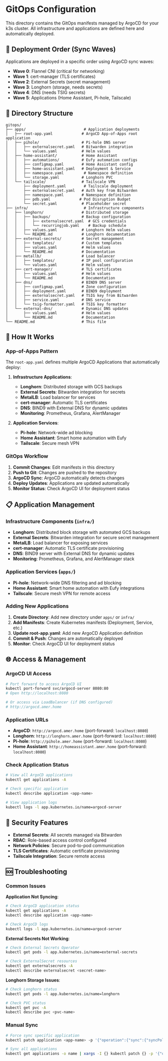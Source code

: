 # GitOps Configuration

This directory contains the GitOps manifests managed by ArgoCD for your k3s cluster. All infrastructure and applications are defined here and automatically deployed.

## 🚀 Deployment Order (Sync Waves)

Applications are deployed in a specific order using ArgoCD sync waves:

- **Wave 0**: Flannel CNI (critical for networking)
- **Wave 1**: cert-manager (TLS certificates)  
- **Wave 2**: External Secrets (secret management)
- **Wave 3**: Longhorn (storage, needs secrets)
- **Wave 4**: DNS (needs TSIG secrets)
- **Wave 5**: Applications (Home Assistant, Pi-hole, Tailscale)

## 📁 Directory Structure

```
gitops/
├── apps/                          # Application deployments
│   ├── root-app.yaml             # ArgoCD App-of-Apps root application
│   ├── pihole/                   # Pi-hole DNS server
│   │   ├── externalsecret.yaml   # Bitwarden integration
│   │   └── values.yaml           # Helm values
│   ├── home-assistant/           # Home Assistant
│   │   ├── automations/          # Eufy automation configs
│   │   ├── configmap.yaml        # Home Assistant config
│   │   ├── home-assistant.yaml   # Deployment & Service
│   │   ├── namespace.yaml         # Namespace definition
│   │   └── storage.yaml          # Longhorn PVC
│   └── tailscale/                # Tailscale VPN
│       ├── deployment.yaml        # Tailscale deployment
│       ├── externalsecret.yaml   # Auth key from Bitwarden
│       ├── namespace.yaml        # Namespace definition
│       ├── pdb.yaml             # Pod Disruption Budget
│       └── secret.yaml           # Placeholder secret
├── infra/                         # Infrastructure components
│   ├── longhorn/                 # Distributed storage
│   │   ├── backups/              # Backup configuration
│   │   │   ├── externalsecret.yaml  # GCS credentials
│   │   │   └── recurringjob.yaml    # Backup schedule
│   │   ├── values.yaml           # Longhorn Helm values
│   │   └── README.md             # Longhorn documentation
│   ├── external-secrets/         # Secret management
│   │   ├── templates/            # Custom templates
│   │   ├── values.yaml           # Helm values
│   │   └── README.md             # Documentation
│   ├── metallb/                  # Load balancer
│   │   ├── templates/            # IP pool configuration
│   │   └── values.yaml           # Helm values
│   ├── cert-manager/             # TLS certificates
│   │   ├── values.yaml           # Helm values
│   │   └── README.md             # Documentation
│   ├── dns/                      # BIND9 DNS server
│   │   ├── configmap.yaml        # Zone configuration
│   │   ├── deployment.yaml       # BIND9 deployment
│   │   ├── externalsecret.yaml   # TSIG key from Bitwarden
│   │   ├── service.yaml          # DNS service
│   │   └── tsig-formatter.yaml   # TSIG key formatter
│   └── external-dns/             # Dynamic DNS updates
│       ├── values.yaml           # Helm values
│       └── README.md             # Documentation
└── README.md                     # This file
```

## 🚀 How It Works

### App-of-Apps Pattern
The `root-app.yaml` defines multiple ArgoCD Applications that automatically deploy:

1. **Infrastructure Applications**:
   - **Longhorn**: Distributed storage with GCS backups
   - **External Secrets**: Bitwarden integration for secrets
   - **MetalLB**: Load balancer for services
   - **cert-manager**: Automatic TLS certificates
   - **DNS**: BIND9 with External DNS for dynamic updates
   - **Monitoring**: Prometheus, Grafana, AlertManager

2. **Application Services**:
   - **Pi-hole**: Network-wide ad blocking
   - **Home Assistant**: Smart home automation with Eufy
   - **Tailscale**: Secure mesh VPN

### GitOps Workflow
1. **Commit Changes**: Edit manifests in this directory
2. **Push to Git**: Changes are pushed to the repository
3. **ArgoCD Sync**: ArgoCD automatically detects changes
4. **Deploy Updates**: Applications are updated automatically
5. **Monitor Status**: Check ArgoCD UI for deployment status

## 📋 Application Management

### Infrastructure Components (`infra/`)
- **Longhorn**: Distributed block storage with automated GCS backups
- **External Secrets**: Bitwarden integration for secure secret management
- **MetalLB**: Load balancer for exposing services
- **cert-manager**: Automatic TLS certificate provisioning
- **DNS**: BIND9 server with External DNS for dynamic updates
- **Monitoring**: Prometheus, Grafana, and AlertManager stack

### Application Services (`apps/`)
- **Pi-hole**: Network-wide DNS filtering and ad blocking
- **Home Assistant**: Smart home automation with Eufy integrations
- **Tailscale**: Secure mesh VPN for remote access

### Adding New Applications
1. **Create Directory**: Add new directory under `apps/` or `infra/`
2. **Add Manifests**: Create Kubernetes manifests (Deployment, Service, etc.)
3. **Update root-app.yaml**: Add new ArgoCD Application definition
4. **Commit & Push**: Changes are automatically deployed
5. **Monitor**: Check ArgoCD UI for deployment status

## 🌐 Access & Management

### ArgoCD UI Access
```bash
# Port forward to access ArgoCD UI
kubectl port-forward svc/argocd-server 8080:80
# Open http://localhost:8080

# Or access via LoadBalancer (if DNS configured)
# http://argocd.amer.home
```

### Application URLs
- **ArgoCD**: `http://argocd.amer.home` (port-forward: `localhost:8080`)
- **Longhorn**: `http://longhorn.amer.home` (port-forward: `localhost:8080`)
- **Pi-hole**: `http://pihole.amer.home` (port-forward: `localhost:8080`)
- **Home Assistant**: `http://homeassistant.amer.home` (port-forward: `localhost:8080`)

### Check Application Status
```bash
# View all ArgoCD applications
kubectl get applications -A

# Check specific application
kubectl describe application <app-name>

# View application logs
kubectl logs -l app.kubernetes.io/name=argocd-server
```

## 🔐 Security Features

- **External Secrets**: All secrets managed via Bitwarden
- **RBAC**: Role-based access control configured
- **Network Policies**: Secure pod-to-pod communication
- **TLS Certificates**: Automatic certificate provisioning
- **Tailscale Integration**: Secure remote access

## 🆘 Troubleshooting

### Common Issues

**Application Not Syncing**:
```bash
# Check ArgoCD application status
kubectl get applications -A
kubectl describe application <app-name>

# Check ArgoCD logs
kubectl logs -l app.kubernetes.io/name=argocd-server
```

**External Secrets Not Working**:
```bash
# Check External Secrets Operator
kubectl get pods -l app.kubernetes.io/name=external-secrets

# Check ExternalSecret resources
kubectl get externalsecrets -A
kubectl describe externalsecret <secret-name>
```

**Longhorn Storage Issues**:
```bash
# Check Longhorn status
kubectl get pods -l app.kubernetes.io/name=longhorn

# Check PVC status
kubectl get pvc -A
kubectl describe pvc <pvc-name>
```

### Manual Sync
```bash
# Force sync specific application
kubectl patch application <app-name> -p '{"operation":{"sync":{"syncPolicy":{"syncOptions":["CreateNamespace=true"]}}}}'

# Sync all applications
kubectl get applications -o name | xargs -I {} kubectl patch {} -p '{"operation":{"sync":{}}}'
```
